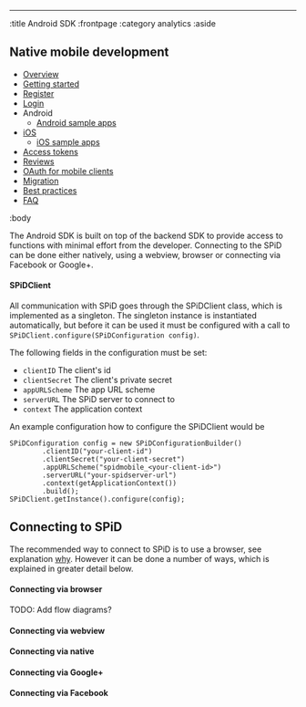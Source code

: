 --------------------------------------------------------------------------------
:title Android SDK
:frontpage
:category analytics
:aside

## Native mobile development

- [Overview](/mobile/overview/)
- [Getting started](/mobile/mobile-development/)
- [Register](/mobile/register/)
- [Login](/mobile/login/)
- Android
    - [Android sample apps](/sdks/android/sample-apps/)
- [iOS](/sdks/ios/)
    - [iOS sample apps](/sdks/ios/sample-apps/)
- [Access tokens](/mobile/access-tokens/)
- [Reviews](/mobile/reviews/)
- [OAuth for mobile clients](/mobile/oauth-authentication-on-mobile-devices/)
- [Migration](/mobile/migration/)
- [Best practices](/mobile/best-practices/)
- [FAQ](/mobile/faq/)

:body

The Android SDK is built on top of the backend SDK to provide access to functions with minimal effort from 
the developer. Connecting to the SPiD can be done either natively, using a webview, browser or connecting via
Facebook or Google+.

#### SPiDClient

All communication with SPiD goes through the SPiDClient class, which is implemented as a singleton. The singleton instance is instantiated 
automatically, but before it can be used it must be configured with a call to <code>SPiDClient.configure(SPiDConfiguration config)</code>.

The following fields in the configuration must be set:

- `clientID` The client's id
- `clientSecret` The client's private secret
- `appURLScheme` The app URL scheme
- `serverURL` The SPiD server to connect to
- `context` The application context

An example configuration how to configure the SPiDClient would be

```
SPiDConfiguration config = new SPiDConfigurationBuilder()
        .clientID("your-client-id")
        .clientSecret("your-client-secret")
        .appURLScheme("spidmobile_<your-client-id>")
        .serverURL("your-spidserver-url")
        .context(getApplicationContext())
        .build();
SPiDClient.getInstance().configure(config);
```

## Connecting to SPiD

The recommended way to connect to SPiD is to use a browser, see explanation [why](/mobile/oauth-authentication-on-mobile-devices/).
However it can be done a number of ways, which is explained in greater detail below.

#### Connecting via browser

TODO: Add flow diagrams?

#### Connecting via webview

#### Connecting via native

#### Connecting via Google+

#### Connecting via Facebook
